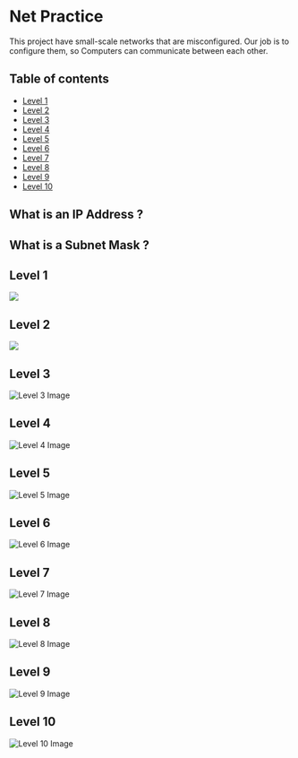 # Net Practice
This project have small-scale networks that are misconfigured. Our job is to configure them, so Computers can communicate between each other.

## Table of contents
* [Level 1](#level_1)
* [Level 2](#level_2)
* [Level 3](#level_3)
* [Level 4](#level_4)
* [Level 5](#level_5)
* [Level 6](#level_6)
* [Level 7](#level_7)
* [Level 8](#level_8)
* [Level 9](#level_9)
* [Level 10](#level_10)

<a name="ip_address"></a>
## What is an IP Address ?

<a name="subnet_mask"></a>
## What is a Subnet Mask ?

<a name="level_1"></a>
## Level 1
<img src="./screenshots/level_1.png"> 

<a name="level_2"></a>
## Level 2
<img src="./screenshots/level_2.png"> 

<a name="level_3"></a>
## Level 3
![Level 3 Image](./screenshots/level_3.png "level 3")

<a name="level_4"></a>
## Level 4
![Level 4 Image](./screenshots/level_4.png "level 4")

<a name="level_5"></a>
## Level 5
![Level 5 Image](./screenshots/level_5.png "level 5")

<a name="level_6"></a>
## Level 6
![Level 6 Image](./screenshots/level_6.png "level 6")

<a name="level_7"></a>
## Level 7
![Level 7 Image](./screenshots/level_7.png "level 7")

<a name="level_8"></a>
## Level 8
![Level 8 Image](./screenshots/level_8.png "level 8")

<a name="level_9"></a>
## Level 9
![Level 9 Image](./screenshots/level_9.png "level 9")

<a name="level_10"></a>
## Level 10
![Level 10 Image](./screenshots/level_10.png "level 10")
